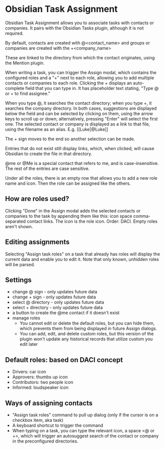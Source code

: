 # Obsidian Task Assignment

Obsidian Task Assignment allows you to associate tasks with contacts or companies. It pairs with the Obsidian Tasks plugin, although it is not required.

By default, contacts are created with @<contact_name> and groups or companies are created with the +<company_name>

These are linked to the directory from which the contact originates, using the Mention plugin.

When writing a task, you can trigger the Assign modal, which contains the configured roles and a "+" next to each role, allowing you to add multiple contacts or companies to each role. Clicking the + displays an auto-complete field that you can type in. It has placeholder text stating, "Type @ or + to find assignee."

When you type @, it searches the contact directory; when you type +, it searches the company directory. In both cases, suggestions are displayed below the field and can be selected by clicking on them, using the arrow keys to scroll up or down; alternatively, pressing "Enter" will select the first one. The selected contact or company is displayed as a link to that file, using the filename as an alias. E.g. [[Luke|@Luke]]

The + sign moves to the end so another selection can be made.

Entries that do not exist still display links, which, when clicked, will cause Obsidian to create the file in that directory.

@me or @Me is a special contact that refers to me, and is case-insensitive. The rest of the entries are case sensitive.

Under all the roles, there is an empty row that allows you to add a new role name and icon. Then the role can be assigned like the others.

## How are roles used?

Clicking "Done" in the Assign modal adds the selected contacts or companies to the task by appending them like this: icon space comma-separated contact links. The icon is the role icon. Order: DACI. Empty roles aren't shown.

## Editing assignments

Selecting "Assign task roles" on a task that already has roles will display the current data and enable you to edit it. Note that only known, unhidden roles will be parsed.

## Settings

- change @ sign - only updates future data
- change + sign - only updates future data
- select @ directory - only updates future data
- select + directory - only updates future data
- a button to create the @me contact if it doesn't exist
- manage roles
  - You cannot edit or delete the default roles, but you can hide them, which prevents them from being displayed in future Assign dialogs.
  - You can add, edit, and delete custom roles, but this version of the plugin won't update any historical records that utilize custom you edit later

## Default roles: based on DACI concept

- Drivers: car icon
- Approvers: thumbs up icon
- Contributors: two people icon
- Informed: loudspeaker icon

## Ways of assigning contacts

- "Assign task roles" command to pull up dialog (only if the cursor is on a checkbox item, aka task)
- A keyboard shortcut to trigger the command
- When typing on a task, you can type the relevant icon, a space <@ or +>, which will trigger an autosuggest search of the contact or company in the preconfigured directories.

